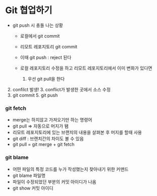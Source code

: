 # Git 협업하기

- git push 시 충돌 나는 상황

  - 로컬에서 git commit

  - 리모트 레포지토리 git commit

  - 이때 git push : reject 된다

  - 로컬 레포지토리 수정을 하고 리모트 레포지토리에서 이미 변화가 있다면

    1. 우선 git pull을 한다
2. confilct 발생!
    3. conflict가 발생한 곳에서 소스 수정
4. git commit
    5. git push





### git fetch

- merge는 하지않고 가져오기만 하는 명령어
- git pull => 자동으로 머지가 됌
- 리모트 레포지토리에 있는 브랜치의 내용을 살펴본 후 머지를 할때 사용
- git diff : 브랜치간의 차이도 볼 수 있음
- git pull = git merge + git fetch



### git blame

- 어떤 파일의 특정 코드를 누가 작성했는지 찾아내기 위한 커맨드
- git blame 파일명
- 파일이 수정되었던 부분의 커밋 아이디가 나옴
- git show 커밋 아이디 